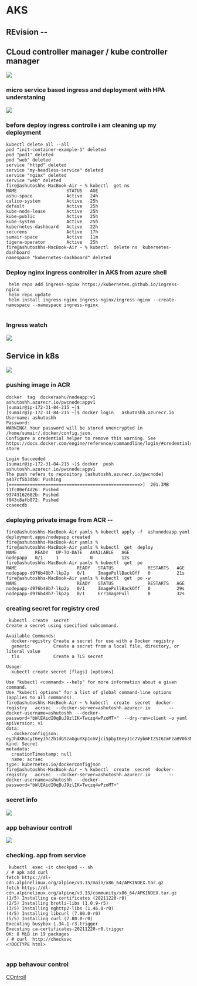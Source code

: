 # AKS

## REvision --

## CLoud controller manager / kube controller manager 

<img src="cloudc.png">

### micro service based ingress and deployment with HPA understaning 

<img src="micro.png">

### before deploy ingress controlle i am cleaning up  my deployment 

```
kubectl delete all --all
pod "init-container-example-1" deleted
pod "pod1" deleted
pod "web" deleted
service "httpd" deleted
service "my-headless-service" deleted
service "nginx" deleted
service "web" deleted
fire@ashutoshhs-MacBook-Air ~ % kubectl  get ns
NAME                   STATUS   AGE
ashu-space             Active   24h
calico-system          Active   25h
default                Active   25h
kube-node-lease        Active   25h
kube-public            Active   25h
kube-system            Active   25h
kubernetes-dashboard   Active   22h
securens               Active   17h
sumair-space           Active   11m
tigera-operator        Active   25h
fire@ashutoshhs-MacBook-Air ~ % kubectl  delete ns  kubernetes-dashboard  
namespace "kubernetes-dashboard" deleted

```

### Deploy nginx ingress controller in AKS  from azure shell 

```
 helm repo add ingress-nginx https://kubernetes.github.io/ingress-nginx
 helm repo update 
 helm install ingress-nginx ingress-nginx/ingress-nginx --create-namespace --namespace ingress-nginx
 
```

### Ingress watch 

<img src="ingresswatch.png">

## Service in k8s

<img src="svcall.png">

### pushing image in ACR 

```
docker  tag  dockerashu/nodeapp:v1   ashutoshh.azurecr.io/pwcnode:appv1 
[sumair@ip-172-31-84-215 ~]$ 
[sumair@ip-172-31-84-215 ~]$ docker login   ashutoshh.azurecr.io
Username: ashutoshh
Password: 
WARNING! Your password will be stored unencrypted in /home/sumair/.docker/config.json.
Configure a credential helper to remove this warning. See
https://docs.docker.com/engine/reference/commandline/login/#credentials-store

Login Succeeded
[sumair@ip-172-31-84-215 ~]$ docker  push  ashutoshh.azurecr.io/pwcnode:appv1 
The push refers to repository [ashutoshh.azurecr.io/pwcnode]
a437cf5b3db0: Pushing [==================================================>]  201.3MB
11fc80ef4d26: Pushed 
93743162602b: Pushed 
f943c8afb872: Pushed 
ccaeecdb
```

### deploying private image from ACR --

```
fire@ashutoshhs-MacBook-Air yamls % kubectl apply -f  ashunodeapp.yaml 
deployment.apps/nodepapp created
fire@ashutoshhs-MacBook-Air yamls % 
fire@ashutoshhs-MacBook-Air yamls % kubectl  get  deploy 
NAME       READY   UP-TO-DATE   AVAILABLE   AGE
nodepapp   0/1     1            0           12s
fire@ashutoshhs-MacBook-Air yamls % kubectl  get  po     
NAME                       READY   STATUS             RESTARTS   AGE
nodepapp-d976b48b7-lkp2p   0/1     ImagePullBackOff   0          21s
fire@ashutoshhs-MacBook-Air yamls % kubectl  get  po -w
NAME                       READY   STATUS             RESTARTS   AGE
nodepapp-d976b48b7-lkp2p   0/1     ImagePullBackOff   0          29s
nodepapp-d976b48b7-lkp2p   0/1     ErrImagePull       0          32s

```

### creating secret for registry cred 

```
 kubectl  create  secret 
Create a secret using specified subcommand.

Available Commands:
  docker-registry Create a secret for use with a Docker registry
  generic         Create a secret from a local file, directory, or literal value
  tls             Create a TLS secret

Usage:
  kubectl create secret [flags] [options]

Use "kubectl <command> --help" for more information about a given command.
Use "kubectl options" for a list of global command-line options (applies to all commands).
fire@ashutoshhs-MacBook-Air ~ % kubectl  create  secret  docker-registry   acrsec  --docker-server=ashutoshh.azurecr.io       --docker-username=ashutoshh  --docker-password="bWlEAidI0qBuJ9zlIK=Twczq4wPzoMT+"  --dry-run=client -o yaml 
apiVersion: v1
data:
  .dockerconfigjson: eyJhdXRocyI6eyJhc2h1dG9zaGguYXp1cmVjci5pbyI6eyJ1c2VybmFtZSI6ImFzaHV0b3NoaCIsInBhc3N3b3JkIjoiYldsRUFpZEkwcUJ1Sjl6bElLPVR3Y3pxNHdQem9NVCsiLCJhdXRoIjoiWVhOb2RYUnZjMmhvT21KWGJFVkJhV1JKTUhGQ2RVbzVlbXhKU3oxVWQyTjZjVFIzVUhwdlRWUXIifX19
kind: Secret
metadata:
  creationTimestamp: null
  name: acrsec
type: kubernetes.io/dockerconfigjson
fire@ashutoshhs-MacBook-Air ~ % kubectl  create  secret  docker-registry   acrsec  --docker-server=ashutoshh.azurecr.io       --docker-username=ashutoshh  --docker-password="bWlEAidI0qBuJ9zlIK=Twczq4wPzoMT+"

```

### secret info 

<img src="secretinfo.png">

### app behaviour controll 

<img src="liveness.png">

### checking. app from service 

```
 kubectl  exec -it checkpod -- sh 
/ # apk add curl 
fetch https://dl-cdn.alpinelinux.org/alpine/v3.15/main/x86_64/APKINDEX.tar.gz
fetch https://dl-cdn.alpinelinux.org/alpine/v3.15/community/x86_64/APKINDEX.tar.gz
(1/5) Installing ca-certificates (20211220-r0)
(2/5) Installing brotli-libs (1.0.9-r5)
(3/5) Installing nghttp2-libs (1.46.0-r0)
(4/5) Installing libcurl (7.80.0-r0)
(5/5) Installing curl (7.80.0-r0)
Executing busybox-1.34.1-r3.trigger
Executing ca-certificates-20211220-r0.trigger
OK: 8 MiB in 19 packages
/ # curl  http://checksvc
<!DOCTYPE html>


```
### app behavour control 

[COntroll](https://kubernetes.io/docs/tasks/configure-pod-container/configure-liveness-readiness-startup-probes/)


